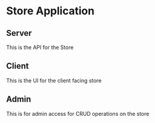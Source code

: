 # Store Application

## Server

This is the API for the Store

## Client

This is the UI for the client facing store

## Admin

This is for admin access for CRUD operations on the store